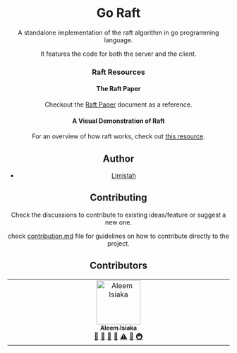 
<center><h1>Go Raft</h1><center>

A standalone implementation of the raft algorithm in go programming language.

It features the code for both the server and the client.

### Raft Resources

#### The Raft Paper
Checkout the [Raft Paper](https://raft.github.io/raft.pdf) document as a reference.

#### A Visual Demonstration of Raft

For an overview of how raft works, check out [this resource](https://thesecretlivesofdata.com/raft/).

## Author

- [Limistah](https:limistah.dev)

## Contributing
Check the discussions to contribute to existing ideas/feature or suggest a new one.

check [contribution.md](./CONTRIBUTION.MD) file for guidelines on how to contribute directly to the project.

## Contributors

<!-- ALL-CONTRIBUTORS-LIST:START - Do not remove or modify this section -->
<!-- prettier-ignore-start -->
<!-- markdownlint-disable -->
<table>
  <tbody>
    <tr>
      <td align="center" valign="top" width="14.28%"><a href="https://limistah.dev"><img src="https://avatars.githubusercontent.com/u/30846935?v=4?s=100" width="100px;" alt="Aleem Isiaka"/><br /><sub><b>Aleem Isiaka</b></sub></a><br /><a href="#maintenance-limistah" title="Maintenance">🚧</a> <a href="https://github.com/objectspread/go-raft/commits?author=limistah" title="Documentation">📖</a> <a href="https://github.com/objectspread/go-raft/pulls?q=is%3Apr+reviewed-by%3Alimistah" title="Reviewed Pull Requests">👀</a> <a href="#tool-limistah" title="Tools">🔧</a> <a href="https://github.com/objectspread/go-raft/commits?author=limistah" title="Tests">⚠️</a> <a href="#ideas-limistah" title="Ideas, Planning, & Feedback">🤔</a> <a href="#infra-limistah" title="Infrastructure (Hosting, Build-Tools, etc)">🚇</a></td>
    </tr>
  </tbody>
</table>

<!-- markdownlint-restore -->
<!-- prettier-ignore-end -->

<!-- ALL-CONTRIBUTORS-LIST:END -->
